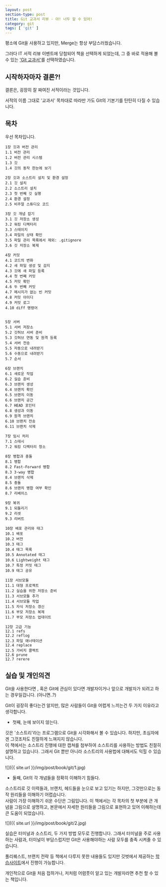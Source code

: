 ```yaml
---
layout: post
section-type: post
title: Git 교과서 리뷰 - 야! 너두 할 수 있어!
category: git
tags: [ 'git' ]
---
```


평소에 Git을 사용하고 있지만, Merge는 항상 부담스러웠습니다.

그러다 IT 서적 리뷰 이벤트에 당첨되어 책을 선택하게 되었는데, 그 중 바로 적용해 볼 수 있는 ['Git 교과서'](http://www.kyobobook.co.kr/product/detailViewKor.laf?ejkGb=KOR&mallGb=KOR&barcode=9791165210885&orderClick=LAG&Kc=&fbclid=IwAR2yo5F7Vsg3ul8SsG4fdtV7ANHsakY_JngdR3Hrl1P-_Lw85i0b4jJ828o)를 선택하였습니다.

## 시작하자마자 결론?!

결론은, 굉장히 잘 짜여진 서적이라는 것입니다.

서적의 이름 그대로 '교과서' 목차대로 따라만 가도 Git의 기본기를 탄탄히 다질 수 있습니다.

## 목차

우선 목차입니다.

```
1장 깃과 버전 관리
1.1 버전 관리
1.2 버전 관리 시스템
1.3 깃
1.4 깃의 동작 한눈에 보기

2장 깃과 소스트리 설치 및 환경 설정
2.1 깃 설치
2.2 소스트리 설치
2.3 첫 번째 깃 실행
2.4 환경 설정
2.5 비주얼 스튜디오 코드

3장 깃 개념 잡기
3.1 깃 저장소 생성
3.2 워킹 디렉터리
3.3 스테이지
3.4 파일의 상태 확인
3.5 파일 관리 목록에서 제외: .gitignore
3.6 깃 저장소 복제

4장 커밋
4.1 코드의 변화
4.2 새 파일 생성 및 감지
4.3 깃에 새 파일 등록
4.4 첫 번째 커밋
4.5 커밋 확인
4.6 두 번째 커밋
4.7 메시지가 없는 빈 커밋
4.8 커밋 아이디
4.9 커밋 로그
4.10 diff 명령어


5장 서버
5.1 서버 저장소
5.2 깃허브 서버 준비
5.3 깃허브 연동 및 원격 등록
5.4 서버 전송
5.5 자동으로 내려받기
5.6 수동으로 내려받기
5.7 순서

6장 브랜치
6.1 새로운 작업
6.2 실습 준비
6.3 브랜치 생성
6.4 브랜치 확인
6.5 브랜치 이동
6.6 브랜치 공간
6.7 HEAD 포인터
6.8 생성과 이동
6.9 원격 브랜치
6.10 브랜치 전송
6.11 브랜치 삭제

7장 임시 처리
7.1 스태시
7.2 워킹 디렉터리 청소

8장 병합과 충돌
8.1 병합
8.2 Fast-Forward 병합
8.3 3-way 병합
8.4 브랜치 삭제
8.5 충돌
8.6 브랜치 병합 여부 확인
8.7 리베이스

9장 복귀
9.1 되돌리기
9.2 리셋
9.3 리버트

10장 배포 관리와 태그
10.1 배포
10.2 버전
10.3 태그
10.4 태그 목록
10.5 Annotated 태그
10.6 Lightweight 태그
10.7 특정 커밋 태그
10.9 태그 공유

11장 서브모듈
11.1 대형 프로젝트
11.2 실습을 위한 저장소 준비
11.3 서브모듈 추가
11.4 서브모듈 작업
11.5 자식 저장소 갱신
11.6 부모 저장소 복제
11.7 부모 저장소 업데이트

12장 고급 기능
12.1 refs
12.2 reflog
12.3 파일 애너테이션
12.4 replace
12.5 가비지 콜렉트
12.6 prune
12.7 rerere
```

## 실습 및 개인의견

Git을 사용한다면 , 혹은 Git에 관심이 있다면 개발자이거나 앞으로 개발자가 되려고 하는 경우일겁니다. (아니면..?)

Git이 굉장히 좋다는건 알지만, 많은 사람들이 Git을 어렵게 느끼는건 두 가지 이유라고 생각합니다.

- 첫째, 눈에 보이지 않는다.

깃은 '소스트리'라는 프로그램으로 Git을 시각화해서 볼 수 있습니다. 하지만, 초심자에겐 그것조차도 친절하게 느껴지지 않습니다.  
이 책에서는 소스트리 진행에 대한 캡쳐를 첨부하여 소스트리를 사용하는 방법도 친절히 설명하고 있습니다. 그래서 Git 뿐만 아니라 소스트리의 사용법에 대해서도 익힐 수 있습니다.

![]({{ site.url }}/img/post/book/git/1.jpg)

- 둘째, Git의 각 개념들을 정확히 이해하기 힘들다.

소스트리로 깃 이력들과, 브랜치, 헤드들을 눈으로 보고 있기는 하지만, 그것만으로는 동작 원리들을 이해하기 어렵습니다.  
사람이 가장 이해하기 쉬운 수단은 그림입니다. 이 책에서는 각 목차의 첫 부분에 큰 개념을 그림으로 설명하고, 본문에서 자세한 원리들을 그림으로 표현하고 있어 이해하는데 큰 도움이 되었습니다.

![]({{ site.url }}/img/post/book/git/2.jpg)

실습은 터미널과 소스트리, 두 가지 방법 모두로 진행합니다. 그래서 터미널을 주로 사용하는 사람과, 터미널이 부담스럽지만 Git은 사용해야하는 사람 모두를 충족 시켜줄 수 있습니다.

풀리퀘스트, 브랜치 전략 등 책에서 다루지 못한 내용들도 있지만 깃벗에서 제공하는 [학습사이트](https://git.jiny.dev/)에서 진행이 가능합니다.   

개인적으로 Git을 처음 접하거나, 저처럼 어렴풋이 알고 있는 개발자라면 추천 할 수 있는 책입니다.

